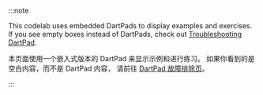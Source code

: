 :::note

This codelab uses embedded DartPads to display examples and exercises.
If you see empty boxes instead of DartPads, check out
[Troubleshooting DartPad]({{site.dart-site}}tools/dartpad/troubleshoot).

本页面使用一个嵌入式版本的 DartPad 来显示示例和进行练习。
如果你看到的是空白内容，而不是 DartPad 内容，
请前往 [DartPad 故障排除页]({{site.dart-site}}tools/dartpad/troubleshoot)。

:::
